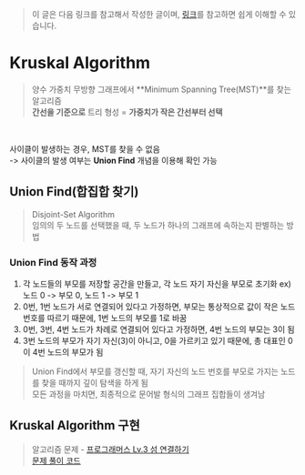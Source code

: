 > 이 글은 다음 링크를 참고해서 작성한 글이며, [링크](https://maetdori.tistory.com/entry/%EC%95%8C%EA%B3%A0%EB%A6%AC%EC%A6%98-Kruskal-Algorithm-Union-Find-%ED%81%AC%EB%A3%A8%EC%8A%A4%EC%B9%BC-%EC%95%8C%EA%B3%A0%EB%A6%AC%EC%A6%98-%EC%9C%A0%EB%8B%88%EC%98%A8-%ED%8C%8C%EC%9D%B8%EB%93%9C?category=857970)를 참고하면 쉽게 이해할 수 있습니다.

# Kruskal Algorithm
> 양수 가중치 무방향 그래프에서 **Minimum Spanning Tree(MST)**를 찾는 알고리즘   
> **간선을 기준으로** 트리 형성 = **가중치가 작은 간선부터 선택**
<br>

사이클이 발생하는 경우, MST를 찾을 수 없음   
-> 사이클의 발생 여부는 **Union Find** 개념을 이용해 확인 가능

## Union Find(합집합 찾기)
> Disjoint-Set Algorithm   
> 임의의 두 노드를 선택했을 때, 두 노드가 하나의 그래프에 속하는지 판별하는 방법

### Union Find 동작 과정
1. 각 노드들의 부모를 저장할 공간을 만들고, 각 노드 자기 자신을 부모로 초기화 ex) 노드 0 -> 부모 0, 노드 1 -> 부모 1
2. 0번, 1번 노드가 서로 연결되어 있다고 가정하면, 부모는 통상적으로 값이 작은 노드 번호를 따르기 때문에, 1번 노드의 부모를 1로 바꿈
3. 0번, 3번, 4번 노드가 차례로 연결되어 있다고 가정하면, 4번 노드의 부모는 3이 됨
4. 3번 노드의 부모가 자기 자신(3)이 아니고, 0을 가르키고 있기 때문에, 총 대표인 0이 4번 노드의 부모가 됨

> Union Find에서 부모를 갱신할 때, 자기 자신의 노드 번호를 부모로 가지는 노드를 찾을 때까지 깊이 탐색을 하게 됨   
> 모든 과정을 마치면, 최종적으로 문어발 형식의 그래프 집합들이 생겨남

## Kruskal Algorithm 구현
> 알고리즘 문제 - [프로그래머스 Lv.3 섬 연결하기](https://school.programmers.co.kr/learn/courses/30/lessons/42861)   
> [문제 풀이 코드](https://github.com/bangjaeyoung/codingtest/commit/629bec419eb31ce4dc5db738917b1b8e130fde29)

